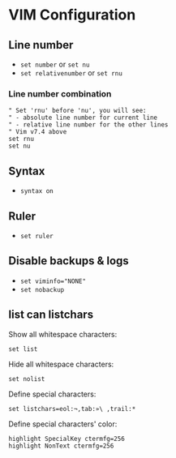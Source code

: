 # VIM Configuration

## Line number
- `set number` or `set nu`
- `set relativenumber` or `set rnu`

### Line number combination

```vim
" Set 'rnu' before 'nu', you will see:
" - absolute line number for current line
" - relative line number for the other lines
" Vim v7.4 above
set rnu
set nu
```

## Syntax
- `syntax on`

## Ruler
- `set ruler`

## Disable backups & logs
- `set viminfo="NONE"`
- `set nobackup`

## list can listchars

Show all whitespace characters:
```vim
set list
```

Hide all whitespace characters:
```vim
set nolist
```

Define special characters:
```vim
set listchars=eol:¬,tab:»\ ,trail:*
```

Define special characters' color:
```vim
highlight SpecialKey ctermfg=256
highlight NonText ctermfg=256
```
